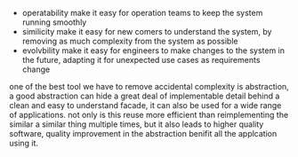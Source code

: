 - operatability
  make it easy for operation teams to keep the system running smoothly
- similicity
  make it easy for new comers to understand the system, by removing as much complexity from the system as possible
- evolvbility
  make it easy for engineers to make changes to the system in the future, adapting it for unexpected use cases as requirements change

one of the best tool we have to remove accidental complexity is abstraction, a good abstraction can hide a great deal of implementable detail behind a clean and easy to understand facade, it can also be used for a wide range of applications. not only is this reuse more efficient than reimplementing the similar a similar thing multiple times, but it also leads to higher quality software, quality improvement in the abstraction benifit all the applcation using it.
